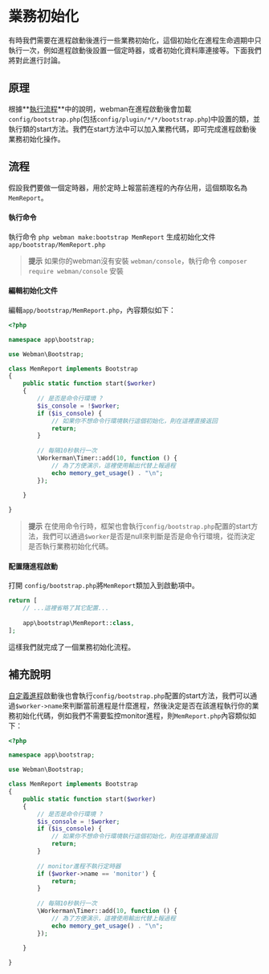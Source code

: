 # 業務初始化

有時我們需要在進程啟動後進行一些業務初始化，這個初始化在進程生命週期中只執行一次，例如進程啟動後設置一個定時器，或者初始化資料庫連接等。下面我們將對此進行討論。

## 原理
根據**[執行流程](process.md)**中的說明，webman在進程啟動後會加載`config/bootstrap.php`(包括`config/plugin/*/*/bootstrap.php`)中設置的類，並執行類的start方法。我們在start方法中可以加入業務代碼，即可完成進程啟動後業務初始化操作。

## 流程
假設我們要做一個定時器，用於定時上報當前進程的內存佔用，這個類取名為`MemReport`。

#### 執行命令

執行命令 `php webman make:bootstrap MemReport` 生成初始化文件 `app/bootstrap/MemReport.php`

> **提示**
> 如果你的webman沒有安裝 `webman/console`，執行命令 `composer require webman/console` 安裝

#### 編輯初始化文件
編輯`app/bootstrap/MemReport.php`，內容類似如下：
```php
<?php

namespace app\bootstrap;

use Webman\Bootstrap;

class MemReport implements Bootstrap
{
    public static function start($worker)
    {
        // 是否是命令行環境 ?
        $is_console = !$worker;
        if ($is_console) {
            // 如果你不想命令行環境執行這個初始化，則在這裡直接返回
            return;
        }
        
        // 每隔10秒執行一次
        \Workerman\Timer::add(10, function () {
            // 為了方便演示，這裡使用輸出代替上報過程
            echo memory_get_usage() . "\n";
        });
        
    }

}
```

> **提示**
> 在使用命令行時，框架也會執行`config/bootstrap.php`配置的start方法，我們可以通過`$worker`是否是null來判斷是否是命令行環境，從而決定是否執行業務初始化代碼。

#### 配置隨進程啟動
打開 `config/bootstrap.php`將`MemReport`類加入到啟動項中。
```php
return [
    // ...這裡省略了其它配置...
    
    app\bootstrap\MemReport::class,
];
```

這樣我們就完成了一個業務初始化流程。

## 補充說明
[自定義進程](../process.md)啟動後也會執行`config/bootstrap.php`配置的start方法，我們可以通過`$worker->name`來判斷當前進程是什麼進程，然後決定是否在該進程執行你的業務初始化代碼，例如我們不需要監控monitor進程，則`MemReport.php`內容類似如下：
```php
<?php

namespace app\bootstrap;

use Webman\Bootstrap;

class MemReport implements Bootstrap
{
    public static function start($worker)
    {
        // 是否是命令行環境 ?
        $is_console = !$worker;
        if ($is_console) {
            // 如果你不想命令行環境執行這個初始化，則在這裡直接返回
            return;
        }
        
        // monitor進程不執行定時器
        if ($worker->name == 'monitor') {
            return;
        }
        
        // 每隔10秒執行一次
        \Workerman\Timer::add(10, function () {
            // 為了方便演示，這裡使用輸出代替上報過程
            echo memory_get_usage() . "\n";
        });
        
    }

}
```